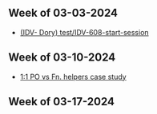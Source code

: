 ## Week of 03-03-2024
* [(IDV- Dory) test/IDV-608-start-session](https://github.com/seontechnologies/id-verification-service/pull/519)

## Week of 03-10-2024
* [1:1 PO vs Fn. helpers case study](https://github.com/seontechnologies/seon-admin-react/pull/8067)

## Week of 03-17-2024
